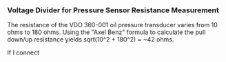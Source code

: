 ### Voltage Divider for Pressure Sensor Resistance Measurement

The resistance of the VDO 360-001 oil pressure transducer varies from 10 ohms to 180 ohms. 
Using the "Axel Benz" formula to calculate the pull down/up resistance yields sqrt(10^2 + 180^2) = ~42 ohms.

If I connect 
